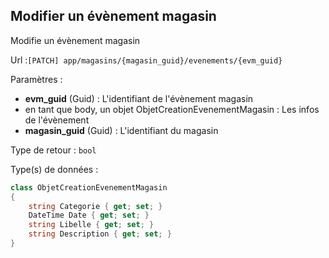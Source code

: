 ## <span id='modifier'>Modifier un évènement magasin</span>

Modifie un évènement magasin

Url :`[PATCH] app/magasins/{magasin_guid}/evenements/{evm_guid}`

Paramètres : 

- **evm_guid** (Guid) : L'identifiant de l'évènement magasin
- en tant que body, un objet ObjetCreationEvenementMagasin : Les infos de l'évènement
- **magasin_guid** (Guid) : L'identifiant du magasin

Type de retour : `bool`

Type(s) de données :

```csharp
class ObjetCreationEvenementMagasin
{
	string Categorie { get; set; }
	DateTime Date { get; set; }
	string Libelle { get; set; }
	string Description { get; set; }
}

```
